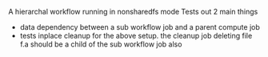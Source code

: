 A hierarchal workflow running in nonsharedfs mode
Tests out 2 main things
- data dependency between a sub workflow job and a parent compute job
- tests inplace cleanup for the above setup. the cleanup job deleting file f.a should be a child of the sub workflow job also


